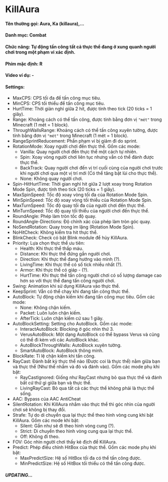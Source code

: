 # KillAura

#### Tên thường gọi: Aura, Ka (killaura),...

#### Danh mục: Combat
#### Chức năng: Tự động tấn công tất cả thực thể đang ở xung quanh người chơi trong một phạm vi xác định.
#### Phím mặc định: R
#### Video ví dụ: -
#### Settings: 
- MaxCPS: CPS tối đa để tấn công mục tiêu.
- MinCPS: CPS tối thiểu để tấn công mục tiêu.
- HurtTime: Thời giản nghỉ giữa 2 hit, được tính theo tick (20 ticks = 1 giây).
- Range: Khoảng cách có thể tấn công, được tính bằng đơn vị `"mét"` trong Minecraft (1 mét = 1 block).
- ThroughWallsRange: Khoảng cách có thể tấn công xuyên tường, được tính bằng đơn vị `"mét"` trong Minecraft (1 mét = 1 block).
- RangeSprintReducement: Phần phạm vi bị giảm đi do sprint.
- RotationMode: Xoay người chơi đến thực thể. Gồm các mode:
  + Vanilla: Quay người chơi đến thực thể một cách tự nhiên.
  + Spin: Xoay vòng người chơi liên tục nhưng vẫn có thể đánh được thực thể.
  + BackTrack: Quay người chơi đến vị trí cuối cùng của người chơi trước khi người chơi qua một vị trí mới (Có thể tăng bật lùi cho thực thể).
  + None: Không quay người chơi.
- Spin-HitHurtTime: Thời gian nghỉ hit giữa 2 lượt xoay trong Rotation Mode Spin, được tính theo tick (20 ticks = 1 giây).
- MaxSpinSpeed: Tốc độ xoay vòng tối đa của Rotation Mode Spin.
- MinSpinSpeed: Tốc độ xoay vòng tối thiểu của Rotation Mode Spin.
- MaxTurnSpeed: Tốc độ quay tối đa của người chơi đến thực thể.
- MinTurnSpeed: Tốc độ quay tối thiểu của người chơi đến thực thể.
- RoundAngle: Phép làm tròn tốc độ quay.
- RoundAngle-Directions: Độ chính xác của phép làm tròn góc quay.
- NoSendRotation: Quay trong im lặng (Rotation Mode Spin).
- NoHitCheck: Không kiểm tra hit thực thể.
- BlinkCheck: Check có bật Blink module để hủy KillAura.
- Priority: Lựa chọn thực thể ưu tiên:  
  + Health: Khi thực thể thấp máu.
  + Distance: Khi thực thể đứng gần người chơi.
  + Direction: Khi thực thể đang hướng vào mình (?).
  + LivingTime: Khi thực thể có số tick nhiều nhất (?).
  + Armor: Khi thực thể có giáp - (?).
  + HurtTime: Khi thực thể tấn công người chơi có số lượng damage cao hơn so với thực thể đang tấn công người chơi.
- Swing: Animation khi sử dụng KillAura vào thực thể.
- KeepSprint: Vẫn có thể chạy khi đang tấn công thực thể.
- AutoBlock: Tự động chặn kiếm khi đang tấn công mục tiêu. Gồm các mode:
  + None: Không chặn kiếm.
  + Packet: Luôn luôn chặn kiếm.
  + AfterTick: Luôn chặn kiếm cứ sau 1 giây.
- AutoBlockSetting: Setting cho AutoBlock. Gồm các mode:
  + InteractAutoBlock: Blocking ở góc nhìn thứ 3.
  + VerusAutoBlock: Một dạng AutoBlock có thể bypass Verus và cũng có thể đi kèm với các AutoBlock khác.
  + AutoBlockThroughWalls: AutoBlock xuyên tường.
  + SmartAutoBlock: AutoBlock thông minh.
- BlockRate: Tỉ lệ chặn kiếm khi tấn công.
- RayCast: Đánh bất kỳ thực thể nào (Được coi là thực thể) nằm giữa bạn và thực thể (Như thể nhắm và đó và đánh vào). Gồm các mode phụ khi bật:  
  + RayCastIgnored: Giống như RayCast nhưng bỏ qua thực thể và đánh bất cứ thứ gì giữa bạn và thực thể.
  + LivingRayCast: Bỏ qua tất cả các thực thể không phải là thực thể sống.
- AAC: Bypass của AAC AntiCheat
- SilentRotation: Khi KillAura nhắm vào thực thể thì góc nhìn của người chơi sẽ không bị thay đổi.
- Strafe: Tự do di chuyển qua lại thực thể theo hình vòng cung khi bật KillAura. Gồm các mode khi bật:  
  + Silent: Gần như sẽ đi theo hình vòng cung (?).
  + Strict: Di chuyển theo hình vòng cung qua lại thực thể.
  + Off: Không đi theo.
- FOV: Góc nhìn người chơi thấy kẻ địch để KillAura.
- Predict: Phép điều chỉnh HitBox của thực thể. Gồm các mode phụ khi bật:
  + MaxPredictSize: Hệ số HitBox tối đa có thể tấn công được.
  + MinPredictSize: Hệ số HitBox tối thiểu có thể tấn công được.
##### UPDATING...
